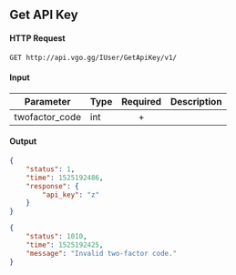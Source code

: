 ## Get API Key

#### HTTP Request

`GET http://api.vgo.gg/IUser/GetApiKey/v1/`

#### Input

Parameter | Type | Required   | Description
--------- | -----| :--------: | -----------
twofactor_code | int | + | 
    
#### Output

```json
{
    "status": 1,
    "time": 1525192486,
    "response": {
        "api_key": "z"
    }
}
```

```json
{
    "status": 1010,
    "time": 1525192425,
    "message": "Invalid two-factor code."
}
```